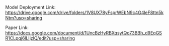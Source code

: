 Model Deployment Link: https://drive.google.com/drive/folders/1V8UX78yFsprWEbN9c4G4leF8ttn5kNtm?usp=sharing

Paper Link: https://docs.google.com/document/d/1UncBzHyRBXqsytQo73BBh_d9EqGSR1CLpqj6lLIjzlQ/edit?usp=sharing

